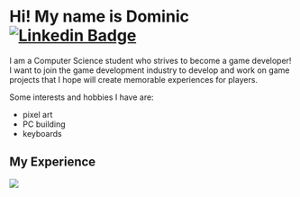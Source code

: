 # Hi! My name is Dominic [![Linkedin Badge](https://img.shields.io/badge/-LinkedIn-blue?style=flat-square&logo=Linkedin&logoColor=white&link=https://www.linkedin.com/in/phamdominic/)](http://www.linkedin.com/in/phamdominic)

<p>
I am a Computer Science student who strives to become a game developer! <br>
I want to join the game development industry to develop and work on game projects that I hope will create memorable experiences for players. </p>

Some interests and hobbies I have are: 
* pixel art
* PC building
* keyboards

## My Experience 
<div>
    <a href="https://skillicons.dev">
      <img src="https://skillicons.dev/icons?i=js,html,css,c,cpp,cs,python,scala,git,azure,visualstudio,vscode,docker,mysql,unity,blender,linux&perline=18" />
    </a>
</div>







